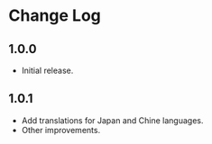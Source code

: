 # Change Log

## 1.0.0

* Initial release.

## 1.0.1

* Add translations for Japan and Chine languages.
* Other improvements.